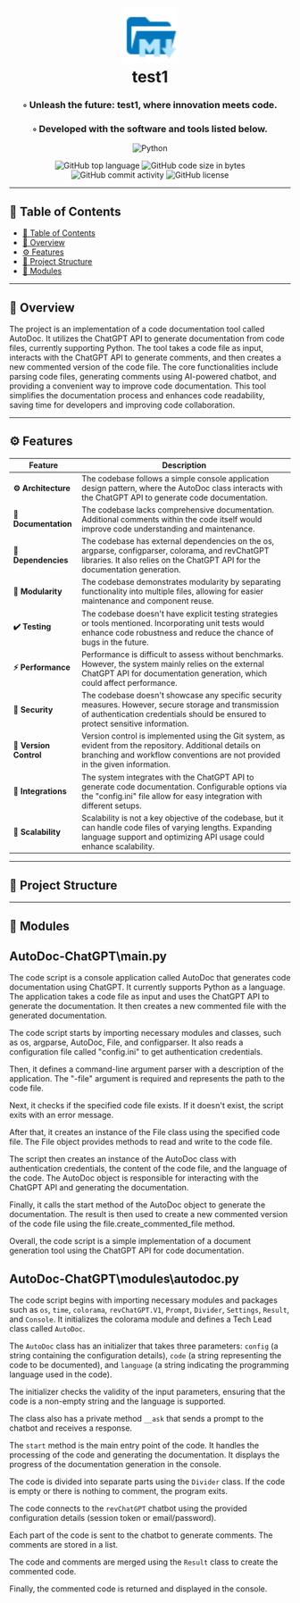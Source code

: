 
<div align="center">
<h1 align="center">
<img src="https://raw.githubusercontent.com/PKief/vscode-material-icon-theme/ec559a9f6bfd399b82bb44393651661b08aaf7ba/icons/folder-markdown-open.svg" width="100" />
<br>test1
</h1>
<h3>◦ Unleash the future: test1, where innovation meets code.</h3>
<h3>◦ Developed with the software and tools listed below.</h3>

<p align="center">
<img src="https://img.shields.io/badge/Python-3776AB.svg?style&logo=Python&logoColor=white" alt="Python" />
</p>
<img src="https://img.shields.io/github/languages/top/turium23/test1?style&color=5D6D7E" alt="GitHub top language" />
<img src="https://img.shields.io/github/languages/code-size/turium23/test1?style&color=5D6D7E" alt="GitHub code size in bytes" />
<img src="https://img.shields.io/github/commit-activity/m/turium23/test1?style&color=5D6D7E" alt="GitHub commit activity" />
<img src="https://img.shields.io/github/license/turium23/test1?style&color=5D6D7E" alt="GitHub license" />
</div>

---

## 📒 Table of Contents
- [📒 Table of Contents](#-table-of-contents)
- [📍 Overview](#-overview)
- [⚙️ Features](#-features)
- [📂 Project Structure](#project-structure)
- [🧩 Modules](#modules)

---


## 📍 Overview

The project is an implementation of a code documentation tool called AutoDoc. It utilizes the ChatGPT API to generate documentation from code files, currently supporting Python. The tool takes a code file as input, interacts with the ChatGPT API to generate comments, and then creates a new commented version of the code file. The core functionalities include parsing code files, generating comments using AI-powered chatbot, and providing a convenient way to improve code documentation. This tool simplifies the documentation process and enhances code readability, saving time for developers and improving code collaboration.

---

## ⚙️ Features

| Feature                | Description                                                                                                                     |
| ---------------------- | ------------------------------------------------------------------------------------------------------------------------------- |
| **⚙️ Architecture**     | The codebase follows a simple console application design pattern, where the AutoDoc class interacts with the ChatGPT API to generate code documentation.                                           |
| **📖 Documentation**    | The codebase lacks comprehensive documentation. Additional comments within the code itself would improve code understanding and maintenance.                                                |
| **🔗 Dependencies**    | The codebase has external dependencies on the os, argparse, configparser, colorama, and revChatGPT libraries. It also relies on the ChatGPT API for the documentation generation.          |
| **🧩 Modularity**      | The codebase demonstrates modularity by separating functionality into multiple files, allowing for easier maintenance and component reuse.                                                |
| **✔️ Testing**          | The codebase doesn't have explicit testing strategies or tools mentioned. Incorporating unit tests would enhance code robustness and reduce the chance of bugs in the future.            |
| **⚡️ Performance**      | Performance is difficult to assess without benchmarks. However, the system mainly relies on the external ChatGPT API for documentation generation, which could affect performance. |
| **🔐 Security**        | The codebase doesn't showcase any specific security measures. However, secure storage and transmission of authentication credentials should be ensured to protect sensitive information. |
| **🔀 Version Control** | Version control is implemented using the Git system, as evident from the repository. Additional details on branching and workflow conventions are not provided in the given information. |
| **🔌 Integrations**    | The system integrates with the ChatGPT API to generate code documentation. Configurable options via the "config.ini" file allow for easy integration with different setups.          |
| **📶 Scalability**     | Scalability is not a key objective of the codebase, but it can handle code files of varying lengths. Expanding language support and optimizing API usage could enhance scalability.      |

---


## 📂 Project Structure




---

## 🧩 Modules

## AutoDoc-ChatGPT\main.py

The code script is a console application called AutoDoc that generates code documentation using ChatGPT. It currently supports Python as a language. The application takes a code file as input and uses the ChatGPT API to generate the documentation. It then creates a new commented file with the generated documentation.

The code script starts by importing necessary modules and classes, such as os, argparse, AutoDoc, File, and configparser. It also reads a configuration file called "config.ini" to get authentication credentials.

Then, it defines a command-line argument parser with a description of the application. The "-file" argument is required and represents the path to the code file.

Next, it checks if the specified code file exists. If it doesn't exist, the script exits with an error message.

After that, it creates an instance of the File class using the specified code file. The File object provides methods to read and write to the code file.

The script then creates an instance of the AutoDoc class with authentication credentials, the content of the code file, and the language of the code. The AutoDoc object is responsible for interacting with the ChatGPT API and generating the documentation.

Finally, it calls the start method of the AutoDoc object to generate the documentation. The result is then used to create a new commented version of the code file using the file.create_commented_file method.

Overall, the code script is a simple implementation of a document generation tool using the ChatGPT API for code documentation.
## AutoDoc-ChatGPT\modules\autodoc.py

The code script begins with importing necessary modules and packages such as `os`, `time`, `colorama`, `revChatGPT.V1`, `Prompt`, `Divider`, `Settings`, `Result`, and `Console`. It initializes the colorama module and defines a Tech Lead class called `AutoDoc`. 

The `AutoDoc` class has an initializer that takes three parameters: `config` (a string containing the configuration details), `code` (a string representing the code to be documented), and `language` (a string indicating the programming language used in the code).

The initializer checks the validity of the input parameters, ensuring that the code is a non-empty string and the language is supported. 

The class also has a private method `__ask` that sends a prompt to the chatbot and receives a response. 

The `start` method is the main entry point of the code. It handles the processing of the code and generating the documentation. It displays the progress of the documentation generation in the console.

The code is divided into separate parts using the `Divider` class. If the code is empty or there is nothing to comment, the program exits. 

The code connects to the `revChatGPT` chatbot using the provided configuration details (session token or email/password). 

Each part of the code is sent to the chatbot to generate comments. The comments are stored in a list. 

The code and comments are merged using the `Result` class to create the commented code. 

Finally, the commented code is returned and displayed in the console.